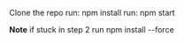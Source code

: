 Clone the repo
run: npm install 
run: npm start 

**Note**
if stuck in step 2 run npm install --force
